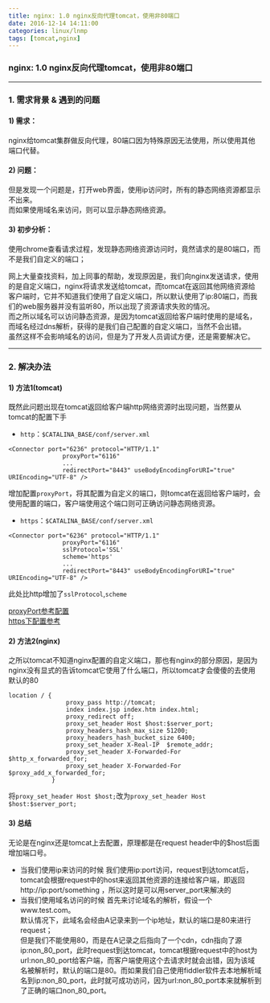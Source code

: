 ```yaml
---
title: nginx: 1.0 nginx反向代理tomcat，使用非80端口
date: 2016-12-14 14:11:00
categories: linux/lnmp
tags: [tomcat,nginx]
---
```

### nginx: 1.0 nginx反向代理tomcat，使用非80端口

---

### 1. 需求背景 & 遇到的问题
#### 1) 需求：  
nginx给tomcat集群做反向代理，80端口因为特殊原因无法使用，所以使用其他端口代替。  
#### 2) 问题：  
但是发现一个问题是，打开web界面，使用ip访问时，所有的静态网络资源都显示不出来。  
而如果使用域名来访问，则可以显示静态网络资源。
#### 3) 初步分析：
使用chrome查看请求过程，发现静态网络资源访问时，竟然请求的是80端口，而不是我们自定义的端口；  

网上大量查找资料，加上同事的帮助，发现原因是，我们向nginx发送请求，使用的是自定义端口，nginx将请求发送给tomcat，而tomcat在返回其他网络资源给客户端时，它并不知道我们使用了自定义端口，所以默认使用了ip:80端口，而我们的web服务器并没有监听80，所以出现了资源请求失败的情况。  
而之所以域名可以访问静态资源，是因为tomcat返回给客户端时使用的是域名，而域名经过dns解析，获得的是我们自己配置的自定义端口，当然不会出错。  
虽然这样不会影响域名的访问，但是为了开发人员调试方便，还是需要解决它。

---

### 2. 解决办法
#### 1) 方法1(tomcat)
既然此问题出现在tomcat返回给客户端http网络资源时出现问题，当然要从tomcat的配置下手  
- `http`：`$CATALINA_BASE/conf/server.xml`
```
<Connector port="6236" protocol="HTTP/1.1"
               proxyPort="6116"
               ...
               redirectPort="8443" useBodyEncodingForURI="true" URIEncoding="UTF-8" />
```
增加配置`proxyPort`，将其配置为自定义的端口，则tomcat在返回给客户端时，会使用配置的端口，客户端使用这个端口则可正确访问静态网络资源。

- `https`：`$CATALINA_BASE/conf/server.xml`
```
<Connector port="6236" protocol="HTTP/1.1"
               proxyPort="6116"
               sslProtocol='SSL'
               scheme='https'
               ...
               redirectPort="8443" useBodyEncodingForURI="true" URIEncoding="UTF-8" />
```
此处比http增加了`sslProtocol`,`scheme`  

[proxyPort参考配置](http://www.ituring.com.cn/article/48042)  
[https下配置参考](http://stackoverflow.com/questions/3561667/can-i-run-tomcat-securely-on-port-443-and-insecurely-on-8080)

#### 2) 方法2(nginx)
之所以tomcat不知道nginx配置的自定义端口，那也有nginx的部分原因，是因为nginx没有显式的告诉tomcat它使用了什么端口，所以tomcat才会傻傻的去使用默认的80
```
location / {
                proxy_pass http://tomcat;
                index index.jsp index.htm index.html;
                proxy_redirect off;
                proxy_set_header Host $host:$server_port;
                proxy_headers_hash_max_size 51200;
                proxy_headers_hash_bucket_size 6400;
                proxy_set_header X-Real-IP  $remote_addr;
                proxy_set_header X-Forwarded-For $http_x_forwarded_for;
                proxy_set_header X-Forwarded-For $proxy_add_x_forwarded_for;
            }
```
将`proxy_set_header Host $host;`改为`proxy_set_header Host $host:$server_port;`

#### 3) 总结
无论是在nginx还是tomcat上去配置，原理都是在request header中的$host后面增加端口号。
- 当我们使用ip来访问的时候
我们使用ip:port访问，request到达tomcat后，tomcat会根据request中的host来返回其他资源的连接给客户端，即返回http://ip:port/something ，所以这时是可以用server_port来解决的
- 当我们使用域名访问的时候
首先来讨论域名的解析，假设一个www.test.com。  
默认情况下，此域名会经由A记录来到一个ip地址，默认的端口是80来进行request；  
但是我们不能使用80，而是在A记录之后指向了一个cdn，cdn指向了源ip:non_80_port，此时request到达tomcat，tomcat根据request中的host为url:non_80_port给客户端，而客户端使用这个去请求时就会出错，因为该域名被解析时，默认的端口是80。而如果我们自己使用fiddler软件去本地解析域名到ip:non_80_port，此时就可成功访问，因为url:non_80_port本来就解析到了正确的端口non_80_port。
